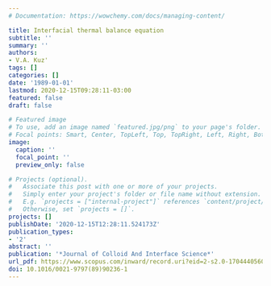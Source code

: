 ```yaml
---
# Documentation: https://wowchemy.com/docs/managing-content/

title: Interfacial thermal balance equation
subtitle: ''
summary: ''
authors:
- V.A. Kuz'
tags: []
categories: []
date: '1989-01-01'
lastmod: 2020-12-15T09:28:11-03:00
featured: false
draft: false

# Featured image
# To use, add an image named `featured.jpg/png` to your page's folder.
# Focal points: Smart, Center, TopLeft, Top, TopRight, Left, Right, BottomLeft, Bottom, BottomRight.
image:
  caption: ''
  focal_point: ''
  preview_only: false

# Projects (optional).
#   Associate this post with one or more of your projects.
#   Simply enter your project's folder or file name without extension.
#   E.g. `projects = ["internal-project"]` references `content/project/deep-learning/index.md`.
#   Otherwise, set `projects = []`.
projects: []
publishDate: '2020-12-15T12:28:11.524173Z'
publication_types:
- '2'
abstract: ''
publication: '*Journal of Colloid And Interface Science*'
url_pdf: https://www.scopus.com/inward/record.uri?eid=2-s2.0-17044405601&doi=10.1016%2f0021-9797%2889%2990236-1&partnerID=40&md5=436b5b83f582ff0284ee11d9b6c375ac
doi: 10.1016/0021-9797(89)90236-1
---
```

